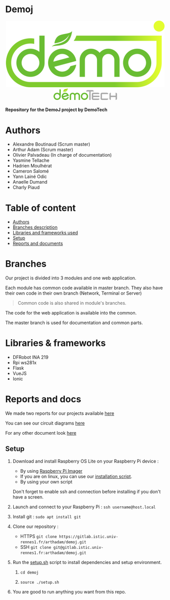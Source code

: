 # Demoj

<div style="text-align:center"><img src="docs/logos/demoj.png" width="500">
<img src="docs/logos/demotech.png" width="200">
</div>

#### Repository for the DemoJ project by DemoTech

# Authors

- Alexandre Boutinaud (Scrum master)
- Arthur Adam (Scrum master)
- Olivier Palvadeau (In charge of documentation)
- Yasmine Tellache
- Hadrien Moulhérat
- Cameron Salomé
- Yann Lainé Odic
- Anaelle Dumand
- Charly Piaud

# Table of content

- [Authors](#authors) 
- [Branches description](#branches)
- [Libraries and frameworks used](#libraries--frameworks)
- [Setup](#setup)
- [Reports and documents](#reports-and-docs)

# Branches

Our project is divided into 3 modules and one web application.

Each module has common code available in master branch. They also have their own code in their own branch (Network, Terminal or Server)
> Common code is also shared in module's branches.

The code for the web application is available into the common.


The master branch is used for documentation and common parts.


# Libraries & frameworks

- DFRobot INA 219
- Rpi ws281x
- Flask
- VueJS
- Ionic

# Reports and docs

We made two reports for our projects available [here](/docs/reports)

You can see our circuit diagrams [here](/docs/circuit_diagrams) 

For any other document look [here](/docs)

## Setup

1. Download and install Raspberry OS Lite on your Raspberry Pi device :
    - By using [Raspberry Pi Imager](https://www.raspberrypi.com/software/) 
    - If you are on linux, you can use our [installation script](/install_script/raspi_os_install.sh).
    - By using your own script

    Don't forget to enable ssh and connection before installing if you don't have a screen.

2. Launch and connect to your Raspberry Pi : ```ssh username@host.local```

3. Install git : ```sudo apt install git```

4. Clone our repository :  
    - HTTPS ```git clone https://gitlab.istic.univ-rennes1.fr/arthadam/demoj.git```
    - SSH ```git clone git@gitlab.istic.univ-rennes1.fr:arthadam/demoj.git```

5. Run the [setup.sh](/setup.sh) script to install dependencies and setup environment. 
    1. ```cd demoj``` 


    2. ```source ./setup.sh```

6. You are good to run anything you want from this repo.
